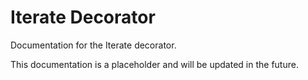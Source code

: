 # Iterate Decorator

Documentation for the Iterate decorator.

This documentation is a placeholder and will be updated in the future.
